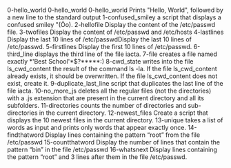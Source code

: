 0-hello_world
0-hello_world
0-hello_world   Prints "Hello, World", followed by a new line to the standard output
1-confused_smiley   a script that displays a confused smiley "(Ôo).
2-hellofile  Display the content of the /etc/passwd file.
3-twofiles   Display the content of /etc/passwd and /etc/hosts
4-lastlines  Display the last 10 lines of /etc/passwdDisplay the last 10 lines of /etc/passwd.
5-firstlines   Display the first 10 lines of /etc/passwd.
6-third_line  displays the third line of the file iacta.
 7-file     creates a file named exactly \*\'Best School\'\*$\?\*\*\*\*\*:)
8-cwd_state   writes into the file ls_cwd_content the result of the command ls -la. If the file ls_cwd_content already exists, it should be overwritten. If the file ls_cwd_content does not exist, create it. 
9-duplicate_last_line    script that duplicates the last line of the file iacta.
10-no_more_js    deletes all the regular files (not the directories) with a .js extension that are present in the current directory and all its subfolders.
11-directories    counts the number of directories and sub-directories in the current directory.
12-newest_files    Create a script that displays the 10 newest files in the current directory.
13-unique    takes a list of words as input and prints only words that appear exactly once.
14-findthatword   Display lines containing the pattern “root” from the file /etc/passwd 
15-countthatword    Display the number of lines that contain the pattern “bin” in the file /etc/passwd 
16-whatsnext   Display lines containing the pattern “root” and 3 lines after them in the file /etc/passwd. 

